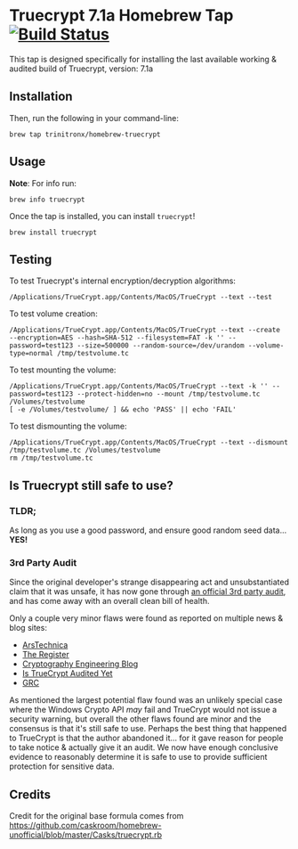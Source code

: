 # Truecrypt 7.1a Homebrew Tap  [![Build Status](https://travis-ci.org/trinitronx/homebrew-truecrypt.png?branch=master)](https://travis-ci.org/trinitronx/homebrew-truecrypt)

This tap is designed specifically for installing the last available working & audited build of Truecrypt, version: 7.1a

## Installation

Then, run the following in your command-line:

    brew tap trinitronx/homebrew-truecrypt

## Usage

**Note**: For info run:

    brew info truecrypt

Once the tap is installed, you can install `truecrypt`!

    brew install truecrypt

## Testing

To test Truecrypt's internal encryption/decryption algorithms:

    /Applications/TrueCrypt.app/Contents/MacOS/TrueCrypt --text --test

To test volume creation:

    /Applications/TrueCrypt.app/Contents/MacOS/TrueCrypt --text --create  --encryption=AES --hash=SHA-512 --filesystem=FAT -k '' --password=test123 --size=500000 --random-source=/dev/urandom --volume-type=normal /tmp/testvolume.tc

To test mounting the volume:

    /Applications/TrueCrypt.app/Contents/MacOS/TrueCrypt --text -k '' --password=test123 --protect-hidden=no --mount /tmp/testvolume.tc /Volumes/testvolume
    [ -e /Volumes/testvolume/ ] && echo 'PASS' || echo 'FAIL'

To test dismounting the volume:

    /Applications/TrueCrypt.app/Contents/MacOS/TrueCrypt --text --dismount /tmp/testvolume.tc /Volumes/testvolume
    rm /tmp/testvolume.tc

## Is Truecrypt still safe to use?

### TLDR;

As long as you use a good password, and ensure good random seed data... **YES!**

### 3rd Party Audit

Since the original developer's strange disappearing act and unsubstantiated claim that it was unsafe, it has now gone through [an official 3rd party audit][1], and has come away with an overall clean bill of health.

Only a couple very minor flaws were found as reported on multiple news & blog sites:

 - [ArsTechnica][2]
 - [The Register][3]
 - [Cryptography Engineering Blog][4]
 - [Is TrueCrypt Audited Yet][5]
 - [GRC][6]

As mentioned the largest potential flaw found was an unlikely special case where the Windows Crypto API _may_ fail and TrueCrypt would not issue a security warning, but overall the other flaws found are minor and the consensus is that it's still safe to use.  Perhaps the best thing that happened to TrueCrypt is that the author abandoned it... for it gave reason for people to take notice & actually give it an audit.  We now have enough conclusive evidence to reasonably determine it is safe to use to provide sufficient protection for sensitive data.

[1]: https://opencryptoaudit.org/reports/iSec_Final_Open_Crypto_Audit_Project_TrueCrypt_Security_Assessment.pdf
[2]: http://arstechnica.com/security/2015/04/truecrypt-security-audit-is-good-news-so-why-all-the-glum-faces/
[3]: http://www.theregister.co.uk/2015/04/02/truecrypt_security_audit/
[4]: http://blog.cryptographyengineering.com/2015/04/truecrypt-report.html
[5]: http://istruecryptauditedyet.com/
[6]: https://www.grc.com/misc/truecrypt/truecrypt.htm

## Credits

Credit for the original base formula comes from https://github.com/caskroom/homebrew-unofficial/blob/master/Casks/truecrypt.rb 


